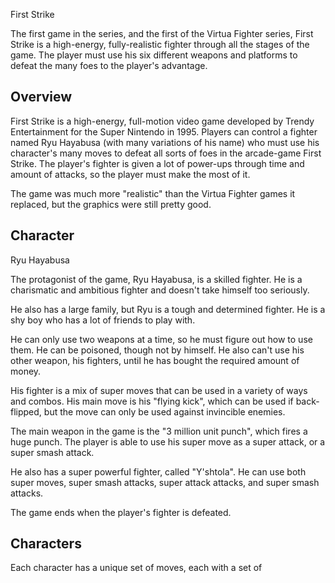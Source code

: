 First Strike

The first game in the series, and the first of the Virtua Fighter series, First Strike is a high-energy, fully-realistic fighter through all the stages of the game. The player must use his six different weapons and platforms to defeat the many foes to the player's advantage.

## Overview

First Strike is a high-energy, full-motion video game developed by Trendy Entertainment for the Super Nintendo in 1995. Players can control a fighter named Ryu Hayabusa (with many variations of his name) who must use his character's many moves to defeat all sorts of foes in the arcade-game First Strike. The player's fighter is given a lot of power-ups through time and amount of attacks, so the player must make the most of it.

The game was much more "realistic" than the Virtua Fighter games it replaced, but the graphics were still pretty good.  

## Character 

Ryu Hayabusa

The protagonist of the game, Ryu Hayabusa, is a skilled fighter. He is a charismatic and ambitious fighter and doesn't take himself too seriously. 

He also has a large family, but Ryu is a tough and determined fighter. He is a shy boy who has a lot of friends to play with.  

He can only use two weapons at a time, so he must figure out how to use them. He can be poisoned, though not by himself. He also can't use his other weapon, his fighters, until he has bought the required amount of money.

His fighter is a mix of super moves that can be used in a variety of ways and combos. His main move is his "flying kick", which can be used if back-flipped, but the move can only be used against invincible enemies.

The main weapon in the game is the "3 million unit punch", which fires a huge punch. The player is able to use his super move as a super attack, or a super smash attack.

He also has a super powerful fighter, called "Y'shtola". He can use both super moves, super smash attacks, super attack attacks, and super smash attacks.   

The game ends when the player's fighter is defeated.  
  

## Characters

Each character has a unique set of moves, each with a set of